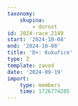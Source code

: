 ```yaml
---
taxonomy:
    skupina:
        - dorost
id: 2024-race_2149
start: '2024-10-08'
end: '2024-10-08'
title: 'D+: Kukuřice'
type: Z
template: zavod
date: '2024-09-19'
import:
    type: members
    time: 1726774205
---
```


